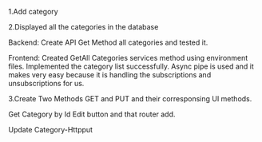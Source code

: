 1.Add category

2.Displayed all the categories in the database

Backend:
Create API Get Method all categories and tested it.

Frontend:
Created GetAll Categories services method using environment files.
Implemented the category list successfully.
Async pipe is used and it makes very easy because it is handling the subscriptions and unsubscriptions for us.

3.Create Two Methods GET and PUT and their corresponsing UI methods.

Get Category by Id
Edit button and that router add.

Update Category-Httpput
